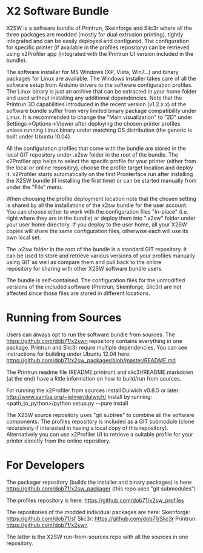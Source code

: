 X2 Software Bundle
==================

X2SW is a software bundle of Printrun, Skeinforge and Slic3r where 
all the three packages are modded (mostly for dual extrusion printing), 
tightly integrated and can be easily deployed and configured. 
The configuration for specific printer (if available in the profiles 
repository) can be retrieved using x2Profiler app (integrated with 
the Printrun UI version included in the bundle).

The software installer for MS Windows (XP, Vista, Win7...) and binary packages 
for Linux are available. The Windows installer takes care of all the software 
setup from Arduino drivers to the software configuration profiles. The Linux 
binary is just an archive that can be extracted in your home folder and used 
without installing any additional dependencies. Note that the Printrun 3D 
capabilities introduced in the recent version (v1.2.x.x) of the software 
bundle suffer from very limited binary package compatibility under Linux.
It is recommended to change the "Main visualization" to "2D" under 
Settings->Options->Viewer after deploying the chosen printer profiles 
unless running Linux binary under matching OS distribution (the generic 
is built under Ubuntu 10.04). 

All the configuration profiles that come with the bundle are stored in the 
local GIT repository under .x2sw folder in the root of the bundle. The 
x2Profiler app helps to select the specifc profile for your printer (either
from the local or online repositiry), choose the profile target location and 
deploy it. x2Profiler starts automatically on the first Pronterface run after 
installing the X2SW bundle (if installing the first time) or can be 
started manually from under the "File" menu. 

When choosing the profile deployment location note that the chosen setting 
is shared by all the installations of the x2sw bundle for the user account. You
can choose either to work with the configuration files "in-place" (i.e. right 
where they are in the bundle) or deploy them into ".x2sw" folder under your 
user home directory. If you deploy to the user home, all your X2SW copies will 
share the same configuration files, otherwise each will use its own local set. 

The .x2sw folder in the root of the bundle is a standard GIT repository.
It can be used to store and retrieve various versions of your profiles 
manually using GIT as well as compare them and pull back to the online  
repository for sharing with other X2SW software bundle users.

The bundle is self-contained. The configuration files for the unmodified 
versions of the included software (Printrun, Skeinforge, Slic3r) are not 
affected since those files are stored in different locations.

Running from Sources
====================

Users can always opt to run the software bundle from sources. The 
https://github.com/dob71/x2swn repository contains everything in one 
package. Printrun and Slic3r requre multiple dependencies. You can 
see instructions for building under Ubuntu 12.04 here:
https://github.com/dob71/x2sw_packager/blob/master/README.md

The Printrun readme file (README.printrun) and slic3r/README.markdown 
(at the end) have a little information on how to build/run from sources. 

For running the x2Profiler from sources install Dulwich v0.8.5 or later: 
http://www.samba.org/~jelmer/dulwich/
Install by running: <path_to_python>/python setup.py --pure install

The X2SW source repository uses "git subtree" to combine all the software 
components. The profiles repository is included as a GIT submodule 
(clone recursively if interested in having a local copy of this repository). 
Alternatively you can use x2Profiler UI to retrieve a suitable profile for 
your printer directly from the online repository.

For Developers
==============

The packager repository (builds the installer and binary packages) is here:
https://github.com/dob71/x2sw_packager
(this repo uses "git submodules")

The profiles repository is here:
https://github.com/dob71/x2sw_profiles

The repositories of the modded individual packages are here:
Skeinforge: https://github.com/dob71/sf
Slic3r: https://github.com/dob71/Slic3r
Printrun: https://github.com/dob71/x2swn

The latter is the X2SW run-from-sources repo with all the sources in one 
repository.

